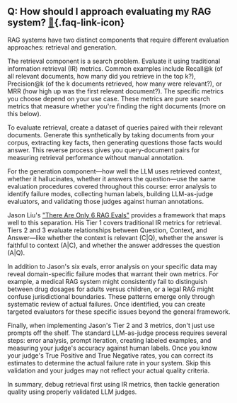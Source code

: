 ## Q: How should I approach evaluating my RAG system? [🔗](/blog/posts/evals-faq/how-should-i-approach-evaluating-my-rag-system.html){.faq-link-icon}

RAG systems have two distinct components that require different evaluation approaches: retrieval and generation.

The retrieval component is a search problem. Evaluate it using traditional information retrieval (IR) metrics. Common examples include Recall@k (of all relevant documents, how many did you retrieve in the top k?), Precision@k (of the k documents retrieved, how many were relevant?), or MRR (how high up was the first relevant document?). The specific metrics you choose depend on your use case. These metrics are pure search metrics that measure whether you're finding the right documents (more on this below).

To evaluate retrieval, create a dataset of queries paired with their relevant documents. Generate this synthetically by taking documents from your corpus, extracting key facts, then generating questions those facts would answer. This reverse process gives you query-document pairs for measuring retrieval performance without manual annotation.

For the generation component—how well the LLM uses retrieved context, whether it hallucinates, whether it answers the question—use the same evaluation procedures covered throughout this course: error analysis to identify failure modes, collecting human labels, building LLM-as-judge evaluators, and validating those judges against human annotations.

Jason Liu's ["There Are Only 6 RAG Evals"](https://jxnl.co/writing/2025/05/19/there-are-only-6-rag-evals/) provides a framework that maps well to this separation. His Tier 1 covers traditional IR metrics for retrieval. Tiers 2 and 3 evaluate relationships between Question, Context, and Answer—like whether the context is relevant (C|Q), whether the answer is faithful to context (A|C), and whether the answer addresses the question (A|Q).

In addition to Jason's six evals, error analysis on your specific data may reveal domain-specific failure modes that warrant their own metrics. For example, a medical RAG system might consistently fail to distinguish between drug dosages for adults versus children, or a legal RAG might confuse jurisdictional boundaries. These patterns emerge only through systematic review of actual failures. Once identified, you can create targeted evaluators for these specific issues beyond the general framework.

Finally, when implementing Jason's Tier 2 and 3 metrics, don't just use prompts off the shelf. The standard LLM-as-judge process requires several steps: error analysis, prompt iteration, creating labeled examples, and measuring your judge's accuracy against human labels. Once you know your judge's True Positive and True Negative rates, you can correct its estimates to determine the actual failure rate in your system. Skip this validation and your judges may not reflect your actual quality criteria.

In summary, debug retrieval first using IR metrics, then tackle generation quality using properly validated LLM judges.